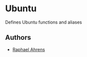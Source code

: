 Ubuntu
========

Defines Ubuntu functions and aliases

Authors
-------
  - [Raphael Ahrens](raphaelahrens@googlemail.com)
